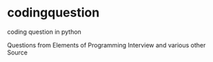 # codingquestion
coding question in python

Questions from Elements of Programming Interview and various other Source

